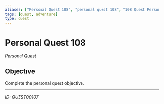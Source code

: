 ```yaml
---
aliases: ["Personal Quest 108", "personal quest 108", "108 Quest Personal"]
tags: [quest, adventure]
type: quest
---
```


# Personal Quest 108

*Personal Quest*

## Objective
Complete the personal quest objective.

---
*ID: QUEST00107*